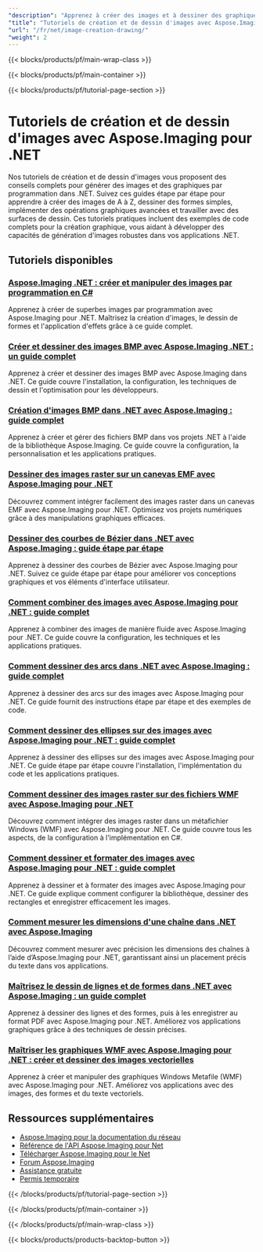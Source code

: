 ```yaml
---
"description": "Apprenez à créer des images et à dessiner des graphiques à l'aide d'Aspose.Imaging pour .NET avec des didacticiels complets couvrant les fonctionnalités de dessin de base."
"title": "Tutoriels de création et de dessin d'images avec Aspose.Imaging pour .NET"
"url": "/fr/net/image-creation-drawing/"
"weight": 2
---
```


{{< blocks/products/pf/main-wrap-class >}}

{{< blocks/products/pf/main-container >}}

{{< blocks/products/pf/tutorial-page-section >}}
# Tutoriels de création et de dessin d'images avec Aspose.Imaging pour .NET

Nos tutoriels de création et de dessin d'images vous proposent des conseils complets pour générer des images et des graphiques par programmation dans .NET. Suivez ces guides étape par étape pour apprendre à créer des images de A à Z, dessiner des formes simples, implémenter des opérations graphiques avancées et travailler avec des surfaces de dessin. Ces tutoriels pratiques incluent des exemples de code complets pour la création graphique, vous aidant à développer des capacités de génération d'images robustes dans vos applications .NET.

## Tutoriels disponibles

### [Aspose.Imaging .NET : créer et manipuler des images par programmation en C#](./aspose-imaging-net-create-images-programmatically/)
Apprenez à créer de superbes images par programmation avec Aspose.Imaging pour .NET. Maîtrisez la création d'images, le dessin de formes et l'application d'effets grâce à ce guide complet.

### [Créer et dessiner des images BMP avec Aspose.Imaging .NET : un guide complet](./create-draw-bmp-images-aspose-imaging-net/)
Apprenez à créer et dessiner des images BMP avec Aspose.Imaging dans .NET. Ce guide couvre l'installation, la configuration, les techniques de dessin et l'optimisation pour les développeurs.

### [Création d'images BMP dans .NET avec Aspose.Imaging : guide complet](./create-bmp-image-aspose-imaging-dotnet/)
Apprenez à créer et gérer des fichiers BMP dans vos projets .NET à l'aide de la bibliothèque Aspose.Imaging. Ce guide couvre la configuration, la personnalisation et les applications pratiques.

### [Dessiner des images raster sur un canevas EMF avec Aspose.Imaging pour .NET](./draw-raster-images-emf-canvas-aspose-imaging-dotnet/)
Découvrez comment intégrer facilement des images raster dans un canevas EMF avec Aspose.Imaging pour .NET. Optimisez vos projets numériques grâce à des manipulations graphiques efficaces.

### [Dessiner des courbes de Bézier dans .NET avec Aspose.Imaging : guide étape par étape](./draw-bezier-curves-aspose-imaging-net/)
Apprenez à dessiner des courbes de Bézier avec Aspose.Imaging pour .NET. Suivez ce guide étape par étape pour améliorer vos conceptions graphiques et vos éléments d'interface utilisateur.

### [Comment combiner des images avec Aspose.Imaging pour .NET : guide complet](./combine-images-aspose-imaging-net-guide/)
Apprenez à combiner des images de manière fluide avec Aspose.Imaging pour .NET. Ce guide couvre la configuration, les techniques et les applications pratiques.

### [Comment dessiner des arcs dans .NET avec Aspose.Imaging : guide complet](./drawing-arcs-aspose-imaging-net/)
Apprenez à dessiner des arcs sur des images avec Aspose.Imaging pour .NET. Ce guide fournit des instructions étape par étape et des exemples de code.

### [Comment dessiner des ellipses sur des images avec Aspose.Imaging pour .NET : guide complet](./draw-ellipses-aspose-imaging-net/)
Apprenez à dessiner des ellipses sur des images avec Aspose.Imaging pour .NET. Ce guide étape par étape couvre l'installation, l'implémentation du code et les applications pratiques.

### [Comment dessiner des images raster sur des fichiers WMF avec Aspose.Imaging pour .NET](./draw-raster-images-wmf-aspose-imaging-net/)
Découvrez comment intégrer des images raster dans un métafichier Windows (WMF) avec Aspose.Imaging pour .NET. Ce guide couvre tous les aspects, de la configuration à l'implémentation en C#.

### [Comment dessiner et formater des images avec Aspose.Imaging pour .NET : guide complet](./draw-format-images-aspose-imaging-net/)
Apprenez à dessiner et à formater des images avec Aspose.Imaging pour .NET. Ce guide explique comment configurer la bibliothèque, dessiner des rectangles et enregistrer efficacement les images.

### [Comment mesurer les dimensions d'une chaîne dans .NET avec Aspose.Imaging](./measure-string-dimensions-aspose-imaging-net/)
Découvrez comment mesurer avec précision les dimensions des chaînes à l’aide d’Aspose.Imaging pour .NET, garantissant ainsi un placement précis du texte dans vos applications.

### [Maîtrisez le dessin de lignes et de formes dans .NET avec Aspose.Imaging : un guide complet](./master-dotnet-drawing-aspose-imaging-lines-shapes/)
Apprenez à dessiner des lignes et des formes, puis à les enregistrer au format PDF avec Aspose.Imaging pour .NET. Améliorez vos applications graphiques grâce à des techniques de dessin précises.

### [Maîtriser les graphiques WMF avec Aspose.Imaging pour .NET : créer et dessiner des images vectorielles](./aspose-imaging-dotnet-create-draw-wmf-graphics/)
Apprenez à créer et manipuler des graphiques Windows Metafile (WMF) avec Aspose.Imaging pour .NET. Améliorez vos applications avec des images, des formes et du texte vectoriels.

## Ressources supplémentaires

- [Aspose.Imaging pour la documentation du réseau](https://docs.aspose.com/imaging/net/)
- [Référence de l'API Aspose.Imaging pour Net](https://reference.aspose.com/imaging/net/)
- [Télécharger Aspose.Imaging pour le Net](https://releases.aspose.com/imaging/net/)
- [Forum Aspose.Imaging](https://forum.aspose.com/c/imaging)
- [Assistance gratuite](https://forum.aspose.com/)
- [Permis temporaire](https://purchase.aspose.com/temporary-license/)

{{< /blocks/products/pf/tutorial-page-section >}}

{{< /blocks/products/pf/main-container >}}

{{< /blocks/products/pf/main-wrap-class >}}

{{< blocks/products/products-backtop-button >}}